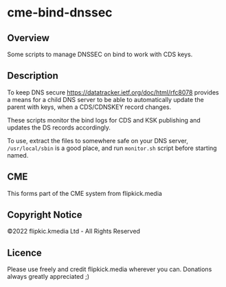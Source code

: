 # cme-bind-dnssec

## Overview

Some scripts to manage DNSSEC on bind to work with CDS keys.

## Description

To keep DNS secure https://datatracker.ietf.org/doc/html/rfc8078 provides a means for a child DNS server to be able to automatically update the parent with keys, when a CDS/CDNSKEY record changes.

These scripts monitor the bind logs for CDS and KSK publishing and updates the DS records accordingly.

To use, extract the files to somewhere safe on your DNS server, `/usr/local/sbin` is a good place, and run `monitor.sh` script before starting named.

## CME

This forms part of the CME system from flipkick.media

## Copyright Notice

©2022 flipkic.kmedia Ltd - All Rights Reserved

## Licence

Please use freely and credit flipkick.media wherever you can. Donations always greatly appreciated ;)
